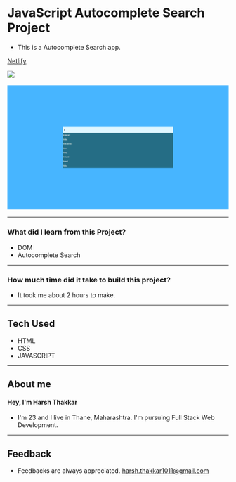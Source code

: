 # **JavaScript Autocomplete Search Project**

- This is a Autocomplete Search app.

[Netlify](https://autocompletesearch-harshcodes.netlify.app/)

![](https://img.shields.io/badge/Netlify-Link-green)

![Autocomplete Search](/images/autocomplete.png)

---

### **What did I learn from this Project?**

- DOM
- Autocomplete Search

---

### **How much time did it take to build this project?**

- It took me about 2 hours to make.

---
## **Tech Used**
- HTML
- CSS
- JAVASCRIPT

---

## **About me**

#### **Hey, I'm Harsh Thakkar**

- I'm 23 and I live in Thane, Maharashtra. I'm pursuing Full Stack Web Development.

---

## **Feedback**
- Feedbacks are always appreciated. harsh.thakkar1011@gmail.com
